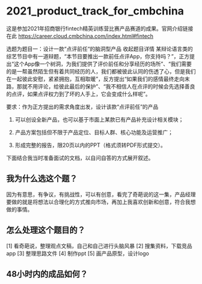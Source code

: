 # 2021_product_track_for_cmbchina

这是参加2021年招商银行fintech精英训练营比赛产品赛道的成果。官网介绍链接在此 https://career.cloud.cmbchina.com/index.html#fintech

选题为题目一：设计一款“点评前任“的脑洞型产品 收起题目详情
某辩论语言类的综艺节目中有一道辩题，“本节目要推出一款前任点评App，你支持吗？”，正方提出“这个App像一个树洞，为我们提供了评价前任和分享经历的场所”、“我们需要的是一帮虽然陌生但有着共同经历的人，我们都被彼此认同的伤透了心，但是我们在一起彼此安慰，紧紧拥抱，互相取暖”，反方提出“如果我们的感情最终走向末路，那就不用评论，给彼此最后的保护”、“我不相信人在点评的时候会先选择善良的点评，如果点评权力到了坏的人手上，它会变成什么样呢”。


要求：作为正方提出的需求角度出发，设计该款“点评前任”的产品

1)   可以创设全新产品，也可以基于市面上某款已有产品补充设计相关模块；

2)   产品方案包括但不限于产品定位、目标人群、核心功能及运营推广；

3)   形成完整的报告，限20页以内的PPT（格式须转PDF形式提交）。

下面结合我当时准备面试的文档，以自问自答的方式展开叙述。

## 我为什么选这个题？

因为有意思，有争议，有挑战性，可以有创意，看完了奇葩说的这一集，产品经理要做的就是将想法以合理化的方式推向市场，再加上我喜欢创新和创意，符合我想做的事情。

## 怎么处理这个题目的？

[1]	看奇葩说，整理观点文稿，自己和自己进行头脑风暴
[2]	搜集资料，下载竞品app
[3]	整理思路文件
[4]	制作ppt
[5]	画产品原型，设计logo

## 48小时内的成品如何？


